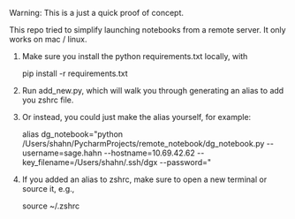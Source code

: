 Warning: This is a just a quick proof of concept.

This repo tried to simplify launching notebooks from a remote server.
It only works on mac / linux.

1. Make sure you install the python requirements.txt locally, with

    
    pip install -r requirements.txt

2. Run add_new.py, which will walk you through generating an alias
to add you zshrc file.

3. Or instead, you could just make the alias yourself, for example:


    alias dg_notebook="python /Users/shahn/PycharmProjects/remote_notebook/dg_notebook.py --username=sage.hahn --hostname=10.69.42.62 --key_filename=/Users/shahn/.ssh/dgx --password="

4. If you added an alias to zshrc, make sure to open a new terminal or source it, e.g.,


    source ~/.zshrc